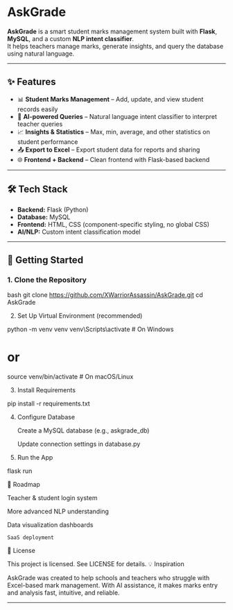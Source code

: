 # AskGrade

**AskGrade** is a smart student marks management system built with **Flask**, **MySQL**, and a custom **NLP intent classifier**.  
It helps teachers manage marks, generate insights, and query the database using natural language.

---

## ✨ Features
- 📊 **Student Marks Management** – Add, update, and view student records easily  
- 🤖 **AI-powered Queries** – Natural language intent classifier to interpret teacher queries  
- 📈 **Insights & Statistics** – Max, min, average, and other statistics on student performance  
- 📤 **Export to Excel** – Export student data for reports and sharing  
- 🌐 **Frontend + Backend** – Clean frontend with Flask-based backend  

---

## 🛠️ Tech Stack
- **Backend:** Flask (Python)  
- **Database:** MySQL  
- **Frontend:** HTML, CSS (component-specific styling, no global CSS)  
- **AI/NLP:** Custom intent classification model  

---

## 🚀 Getting Started

### 1. Clone the Repository
bash
git clone https://github.com/XWarriorAssassin/AskGrade.git
cd AskGrade

2. Set Up Virtual Environment (recommended)

python -m venv venv
venv\Scripts\activate  # On Windows
# or
source venv/bin/activate  # On macOS/Linux

3. Install Requirements

pip install -r requirements.txt

4. Configure Database

    Create a MySQL database (e.g., askgrade_db)

    Update connection settings in database.py

5. Run the App

flask run

📌 Roadmap

Teacher & student login system

More advanced NLP understanding

Data visualization dashboards

    SaaS deployment

📜 License

This project is licensed. See LICENSE for details.
💡 Inspiration

AskGrade was created to help schools and teachers who struggle with Excel-based mark management. With AI assistance, it makes marks entry and analysis fast, intuitive, and reliable.


---
